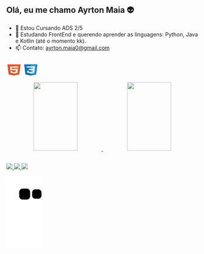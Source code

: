 ## Olá, eu me chamo Ayrton Maia 👽

- 🔭 Estou Cursando ADS 2/5
- 🌱 Estudando FrontEnd e querendo aprender as linguagens: Python, Java e Kotlin (até o momento kk).
- 📫 Contato: ayrton.maia0@gmail.com


<!--icones-->
<h2 dir="auto"></h2>
<div style="display: inline_block">
  <img align="center" alt="Ayrton-HTML" height="30" width="40" src="https://raw.githubusercontent.com/devicons/devicon/master/icons/html5/html5-original.svg">
  <img align="center" alt="Ayrton-CSS" height="30" width="40" src="https://raw.githubusercontent.com/devicons/devicon/master/icons/css3/css3-original.svg">
</div>


<!--informacoes-->
<br>
<div align="center" dri="auto">
<a href="https://github.com/AyrtonMaia0">
  <img height="180em" width="48%" src="https://github-readme-stats.vercel.app/api/top-langs/?username=AyrtonMaia0&layout=compact&langs_count=7&theme=aura" style="max-width: 100%;"/>
  
  <img height="180em" width="48%" src="https://github-readme-stats.vercel.app/api?username=AyrtonMaia0&show_icons=true&theme=aura&include_all_commits=true&count_private=true" style="max-width: 100%;"/>
</a>
</div>
<rect xmlns="http://www.w3.org/2000/svg" data-testid="card-bg" x="0.5" y="0.5" rx="4.5" height="99%" stroke="#e4e2e2" width="494" fill="#141321" stroke-opacity="1"/>


<h2 dir="auto"></h2>
  
<!--button-->
<div target="_blank"> 
  <a href="https://www.youtube.com/channel/UC31UJAoOQzg7-bK7a_HF8fg/featured" target="_blank">
    <img src="https://img.shields.io/badge/YouTube-FF0000?style=for-the-badge&logo=youtube&logoColor=white" target="_blank">
  </a>
  
  <a href="https://www.instagram.com/i_cafe.maia/" target="_blank">
    <img src="https://img.shields.io/badge/-Instagram-%23E4405F?style=for-the-badge&logo=instagram&logoColor=white" style="background-color: #xx00FF;"target="_blank">
  </a>
  
  <a href="https://www.linkedin.com/in/ayrton-maia-404489228/" target="_blank">
    <img src="https://img.shields.io/badge/-LinkedIn-%230077B5?style=for-the-badge&logo=linkedin&logoColor=white" target="_blank">
  </a> 
</div>  
  
  ![Snake animation](https://github.com/AyrtonMaia0/AyrtonMaia0/blob/output/github-contribution-grid-snake.svg)

